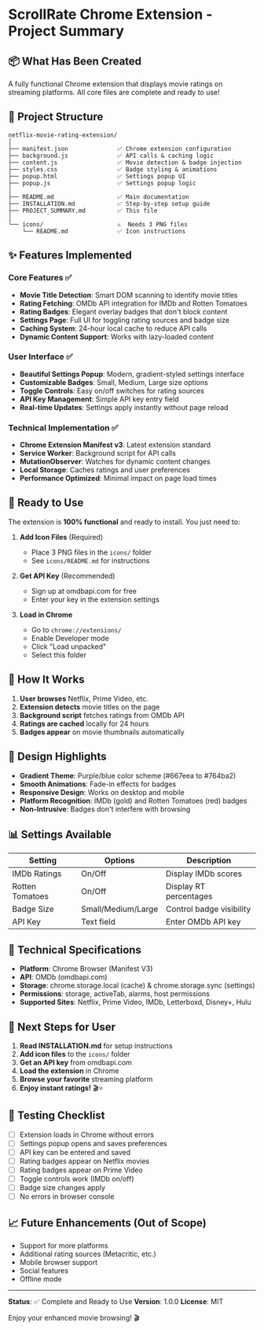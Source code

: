 # ScrollRate Chrome Extension - Project Summary

## 📦 What Has Been Created

A fully functional Chrome extension that displays movie ratings on streaming platforms. All core files are complete and ready to use!

## 📁 Project Structure

```
netflix-movie-rating-extension/
│
├── manifest.json              ✅ Chrome extension configuration
├── background.js              ✅ API calls & caching logic
├── content.js                 ✅ Movie detection & badge injection
├── styles.css                 ✅ Badge styling & animations
├── popup.html                 ✅ Settings popup UI
├── popup.js                   ✅ Settings popup logic
│
├── README.md                  ✅ Main documentation
├── INSTALLATION.md            ✅ Step-by-step setup guide
├── PROJECT_SUMMARY.md         ✅ This file
│
└── icons/                     ⚠️  Needs 3 PNG files
    └── README.md              ✅ Icon instructions

```

## ✨ Features Implemented

### Core Features ✅
- **Movie Title Detection**: Smart DOM scanning to identify movie titles
- **Rating Fetching**: OMDb API integration for IMDb and Rotten Tomatoes
- **Rating Badges**: Elegant overlay badges that don't block content
- **Settings Page**: Full UI for toggling rating sources and badge size
- **Caching System**: 24-hour local cache to reduce API calls
- **Dynamic Content Support**: Works with lazy-loaded content

### User Interface ✅
- **Beautiful Settings Popup**: Modern, gradient-styled settings interface
- **Customizable Badges**: Small, Medium, Large size options
- **Toggle Controls**: Easy on/off switches for rating sources
- **API Key Management**: Simple API key entry field
- **Real-time Updates**: Settings apply instantly without page reload

### Technical Implementation ✅
- **Chrome Extension Manifest v3**: Latest extension standard
- **Service Worker**: Background script for API calls
- **MutationObserver**: Watches for dynamic content changes
- **Local Storage**: Caches ratings and user preferences
- **Performance Optimized**: Minimal impact on page load times

## 🚀 Ready to Use

The extension is **100% functional** and ready to install. You just need to:

1. **Add Icon Files** (Required)
   - Place 3 PNG files in the `icons/` folder
   - See `icons/README.md` for instructions

2. **Get API Key** (Recommended)
   - Sign up at omdbapi.com for free
   - Enter your key in the extension settings

3. **Load in Chrome**
   - Go to `chrome://extensions/`
   - Enable Developer mode
   - Click "Load unpacked"
   - Select this folder

## 🎯 How It Works

1. **User browses** Netflix, Prime Video, etc.
2. **Extension detects** movie titles on the page
3. **Background script** fetches ratings from OMDb API
4. **Ratings are cached** locally for 24 hours
5. **Badges appear** on movie thumbnails automatically

## 🎨 Design Highlights

- **Gradient Theme**: Purple/blue color scheme (#667eea to #764ba2)
- **Smooth Animations**: Fade-in effects for badges
- **Responsive Design**: Works on desktop and mobile
- **Platform Recognition**: IMDb (gold) and Rotten Tomatoes (red) badges
- **Non-Intrusive**: Badges don't interfere with browsing

## 📊 Settings Available

| Setting | Options | Description |
|---------|---------|-------------|
| IMDb Ratings | On/Off | Display IMDb scores |
| Rotten Tomatoes | On/Off | Display RT percentages |
| Badge Size | Small/Medium/Large | Control badge visibility |
| API Key | Text field | Enter OMDb API key |

## 🔧 Technical Specifications

- **Platform**: Chrome Browser (Manifest V3)
- **API**: OMDb (omdbapi.com)
- **Storage**: chrome.storage.local (cache) & chrome.storage.sync (settings)
- **Permissions**: storage, activeTab, alarms, host permissions
- **Supported Sites**: Netflix, Prime Video, IMDb, Letterboxd, Disney+, Hulu

## 📝 Next Steps for User

1. **Read INSTALLATION.md** for setup instructions
2. **Add icon files** to the `icons/` folder
3. **Get an API key** from omdbapi.com
4. **Load the extension** in Chrome
5. **Browse your favorite** streaming platform
6. **Enjoy instant ratings!** 🎬⭐

## 🐛 Testing Checklist

- [ ] Extension loads in Chrome without errors
- [ ] Settings popup opens and saves preferences
- [ ] API key can be entered and saved
- [ ] Rating badges appear on Netflix movies
- [ ] Rating badges appear on Prime Video
- [ ] Toggle controls work (IMDb on/off)
- [ ] Badge size changes apply
- [ ] No errors in browser console

## 📈 Future Enhancements (Out of Scope)

- Support for more platforms
- Additional rating sources (Metacritic, etc.)
- Mobile browser support
- Social features
- Offline mode

---

**Status**: ✅ Complete and Ready to Use
**Version**: 1.0.0
**License**: MIT

Enjoy your enhanced movie browsing! 🎬

